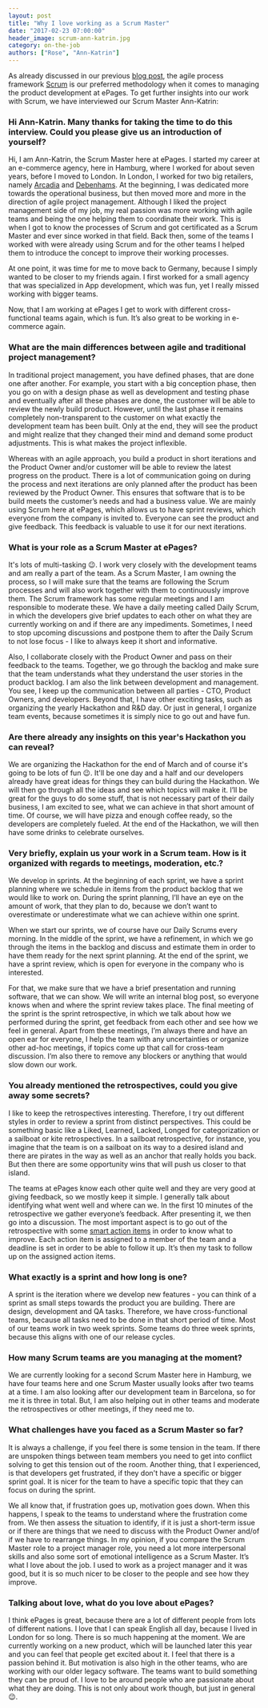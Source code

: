 ```yaml
---
layout: post
title: "Why I love working as a Scrum Master"
date: "2017-02-23 07:00:00"
header_image: scrum-ann-katrin.jpg
category: on-the-job
authors: ["Rose", "Ann-Katrin"]
---
```


As already discussed in our previous [blog post](/blog/methods-and-tools/getting-twice-the-things-done-in-half-the-time/), the agile process framework [Scrum](https://www.scrum.org/resources/what-is-scrum) is our preferred methodology when it comes to managing the product development at ePages.
To get further insights into our work with Scrum, we have interviewed our Scrum Master Ann-Katrin:

### Hi Ann-Katrin. Many thanks for taking the time to do this interview. Could you please give us an introduction of yourself?

Hi, I am Ann-Katrin, the Scrum Master here at ePages.
I started my career at an e-commerce agency, here in Hamburg, where I worked for about seven years, before I moved to London.
In London, I worked for two big retailers, namely [Arcadia](https://www.arcadiagroup.co.uk/) and [Debenhams](http://www.debenhams.com/).
At the beginning, I was dedicated more towards the operational business, but then moved more and more in the direction of agile project management.
Although I liked the project management side of my job, my real passion was more working with agile teams and being the one helping them to coordinate their work.
This is when I got to know the processes of Scrum and got certificated as a Scrum Master and ever since worked in that field.
Back then, some of the teams I worked with were already using Scrum and for the other teams I helped them to introduce the concept to improve their working processes.

At one point, it was time for me to move back to Germany, because I simply wanted to be closer to my friends again.
I first worked for a small agency that was specialized in App development, which was fun, yet I really missed working with bigger teams.

Now, that I am working at ePages I get to work with different cross-functional teams again, which is fun.
It’s also great to be working in e-commerce again.

### What are the main differences between agile and traditional project management?

In traditional project management, you have defined phases, that are done one after another.
For example, you start with a big conception phase, then you go on with a design phase as well as development and testing phase and eventually after all these phases are done, the customer will be able to review the newly build product.
However, until the last phase it remains completely non-transparent to the customer on what exactly the development team has been built.
Only at the end, they will see the product and might realize that they changed their mind and demand some product adjustments.
This is what makes the project inflexible.

Whereas with an agile approach, you build a product in short iterations and the Product Owner and/or customer will be able to review the latest progress on the product.
There is a lot of communication going on during the process and next iterations are only planned after the product has been reviewed by the Product Owner.
This ensures that software that is to be build meets the customer’s needs and had a business value.
We are mainly using Scrum here at ePages, which allows us to have sprint reviews, which everyone from the company is invited to.
Everyone can see the product and give feedback.
This feedback is valuable to use it for our next iterations.

### What is your role as a Scrum Master at ePages?

It's lots of multi-tasking 😉.
I work very closely with the development teams and am really a part of the team.
As a Scrum Master, I am owning the process, so I will make sure that the teams are following the Scrum processes and will also work together with them to continuously improve them.
The Scrum framework has some regular meetings and I am responsible to moderate these.
We have a daily meeting called Daily Scrum, in which the developers give brief updates to each other on what they are currently working on and if there are any impediments.
Sometimes, I need to stop upcoming discussions and postpone them to after the Daily Scrum to not lose focus - I like to always keep it short and informative.

Also, I collaborate closely with the Product Owner and pass on their feedback to the teams.
Together, we go through the backlog and make sure that the team understands what they understand the user stories in the product backlog.
I am also the link between development and management.
You see, I keep up the communication between all parties - CTO, Product Owners, and developers.
Beyond that, I have other exciting tasks, such as organizing the yearly Hackathon and R&amp;D day.
Or just in general, I organize team events, because sometimes it is simply nice to go out and have fun.

### Are there already any insights on this year's Hackathon you can reveal?

We are organizing the Hackathon for the end of March and of course it's going to be lots of fun 😉.
It'll be one day and a half and our developers already have great ideas for things they can build during the Hackathon.
We will then go through all the ideas and see which topics will make it.
I’ll be great for the guys to do some stuff, that is not necessary part of their daily business, I am excited to see, what we can achieve in that short amount of time.
Of course, we will have pizza and enough coffee ready, so the developers are completely fueled.
At the end of the Hackathon, we will then have some drinks to celebrate ourselves.

### Very briefly, explain us your work in a Scrum team. How is it organized with regards to meetings, moderation, etc.?

We develop in sprints.
At the beginning of each sprint, we have a sprint planning where we schedule in items from the product backlog that we would like to work on.
During the sprint planning, I’ll have an eye on the amount of work, that they plan to do, because we don’t want to overestimate or underestimate what we can achieve within one sprint.

When we start our sprints, we of course have our Daily Scrums every morning.
In the middle of the sprint, we have a refinement, in which we go through the items in the backlog and discuss and estimate them in order to have them ready for the next sprint planning.
At the end of the sprint, we have a sprint review, which is open for everyone in the company who is interested.

For that, we make sure that we have a brief presentation and running software, that we can show.
We will write an internal blog post, so everyone knows when and where the sprint review takes place.
The final meeting of the sprint is the sprint retrospective, in which we talk about how we performed during the sprint, get feedback from each other and see how we feel in general.
Apart from these meetings, I’m always there and have an open ear for everyone, I help the team with any uncertainties or organize other ad-hoc meetings, if topics come up that call for cross-team discussion.
I’m also there to remove any blockers or anything that would slow down our work.

### You already mentioned the retrospectives, could you give away some secrets?

I like to keep the retrospectives interesting.
Therefore, I try out different styles in order to review a sprint from distinct perspectives.
This could be something basic like a Liked, Learned, Lacked, Longed for categorization or a sailboat or kite retrospectives.
In a sailboat retrospective, for instance, you imagine that the team is on a sailboat on its way to a desired island and there are pirates in the way as well as an anchor that really holds you back.
But then there are some opportunity wins that will push us closer to that island.

The teams at ePages know each other quite well and they are very good at giving feedback, so we mostly keep it simple.
I generally talk about identifying what went well and where can we.
In the first 10 minutes of the retrospective we gather everyone’s feedback. After presenting it, we then go into a discussion.
The most important aspect is to go out of the retrospective with some [smart action items](http://agileinaflash.blogspot.de/2009/06/smart-goals.html) in order to know what to improve.
Each action item is assigned to a member of the team and a deadline is set in order to be able to follow it up.
It’s then my task to follow up on the assigned action items.

### What exactly is a sprint and how long is one?

A sprint is the iteration where we develop new features - you can think of a sprint as small steps towards the product you are building.
There are design, development and QA tasks.
Therefore, we have cross-functional teams, because all tasks need to be done in that short period of time.
Most of our teams work in two week sprints.
Some teams do three week sprints, because this aligns with one of our release cycles.

### How many Scrum teams are you managing at the moment?

We are currently looking for a second Scrum Master here in Hamburg, we have four teams here and one Scrum Master usually looks after two teams at a time.
I am also looking after our development team in Barcelona, so for me it is three in total.
But, I am also helping out in other teams and moderate the retrospectives or other meetings, if they need me to.

### What challenges have you faced as a Scrum Master so far?

It is always a challenge, if you feel there is some tension in the team.
If there are unspoken things between team members you need to get into conflict solving to get this tension out of the room.
Another thing, that I experienced, is that developers get frustrated, if they don't have a specific or bigger sprint goal.
It is nicer for the team to have a specific topic that they can focus on during the sprint.

We all know that, if frustration goes up, motivation goes down.
When this happens, I speak to the teams to understand where the frustration come from.
We then assess the situation to identify, if it is just a short-term issue or if there are things that we need to discuss with the Product Owner and/of if we have to rearrange things.
In my opinion, if you compare the Scrum Master role to a project manager role, you need a lot more interpersonal skills and also some sort of emotional intelligence as a Scrum Master.
It’s what I love about the job.
I used to work as a project manager and it was good, but it is so much nicer to be closer to the people and see how they improve.

### Talking about love, what do you love about ePages?

I think ePages is great, because there are a lot of different people from lots of different nations.
I love that I can speak English all day, because I lived in London for so long.
There is so much happening at the moment.
We are currently working on a new product, which will be launched later this year and you can feel that people get excited about it. I feel that there is a passion behind it.
But motivation is also high in the other teams, who are working with our older legacy software.
The teams want to build something they can be proud of.
I love to be around people who are passionate about what they are doing.
This is not only about work though, but just in general 😉.
